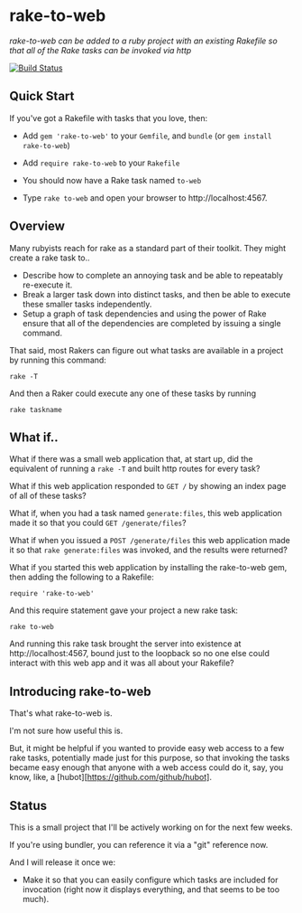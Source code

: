 # rake-to-web

*rake-to-web can be added to a ruby project with an existing Rakefile
so that all of the Rake tasks can be invoked via http*

[![Build Status](https://travis-ci.org/jedcn/rake-to-web.png)](https://travis-ci.org/jedcn/rake-to-web)

## Quick Start

If you've got a Rakefile with tasks that you love, then:

* Add `gem 'rake-to-web'` to your `Gemfile`, and `bundle` (or `gem
  install rake-to-web`)

* Add `require rake-to-web` to your `Rakefile`

* You should now have a Rake task named `to-web`

* Type `rake to-web` and open your browser to http://localhost:4567.

## Overview

Many rubyists reach for rake as a standard part of their toolkit. They
might create a rake task to..

* Describe how to complete an annoying task and be able to repeatably
  re-execute it.
* Break a larger task down into distinct tasks, and then be able to
  execute these smaller tasks independently.
* Setup a graph of task dependencies and using the power of Rake
  ensure that all of the dependencies are completed by issuing a
  single command.

That said, most Rakers can figure out what tasks are available in a
project by running this command:

    rake -T

And then a Raker could execute any one of these tasks by running

    rake taskname

## What if..

What if there was a small web application that, at start up, did the
equivalent of running a `rake -T` and built http routes for every
task?

What if this web application responded to `GET /` by showing an index
page of all of these tasks?

What if, when you had a task named `generate:files`, this web
application made it so that you could `GET /generate/files`?

What if when you issued a `POST /generate/files` this web application
made it so that `rake generate:files` was invoked, and the results
were returned?

What if you started this web application by installing the rake-to-web
gem, then adding the following to a Rakefile:

    require 'rake-to-web'

And this require statement gave your project a new rake task:

    rake to-web

And running this rake task brought the server into existence at
http://localhost:4567, bound just to the loopback so no one else could
interact with this web app and it was all about your Rakefile?

## Introducing rake-to-web

That's what rake-to-web is.

I'm not sure how useful this is.

But, it might be helpful if you wanted to provide easy web access to a
few rake tasks, potentially made just for this purpose, so that
invoking the tasks became easy enough that anyone with a web access
could do it, say, you know, like, a
[hubot][https://github.com/github/hubot].

## Status

This is a small project that I'll be actively working on for the next
few weeks.

If you're using bundler, you can reference it via a "git" reference
now.

And I will release it once we:

* Make it so that you can easily configure which tasks are included
  for invocation (right now it displays everything, and that seems
  to be too much).
